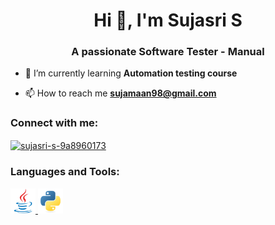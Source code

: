 <h1 align="center">Hi 👋, I'm Sujasri S</h1>
<h3 align="center">A passionate Software Tester - Manual</h3>

- 🌱 I’m currently learning **Automation testing course**

- 📫 How to reach me **sujamaan98@gmail.com**

<h3 align="left">Connect with me:</h3>
<p align="left">
<a href="https://linkedin.com/in/sujasri-s-9a8960173" target="blank"><img align="center" src="https://raw.githubusercontent.com/rahuldkjain/github-profile-readme-generator/master/src/images/icons/Social/linked-in-alt.svg" alt="sujasri-s-9a8960173" height="30" width="40" /></a>
</p>

<h3 align="left">Languages and Tools:</h3>
<p align="left"> <a href="https://www.java.com" target="_blank" rel="noreferrer"> <img src="https://raw.githubusercontent.com/devicons/devicon/master/icons/java/java-original.svg" alt="java" width="40" height="40"/> </a> <a href="https://www.python.org" target="_blank" rel="noreferrer"> <img src="https://raw.githubusercontent.com/devicons/devicon/master/icons/python/python-original.svg" alt="python" width="40" height="40"/> </a> </p>
